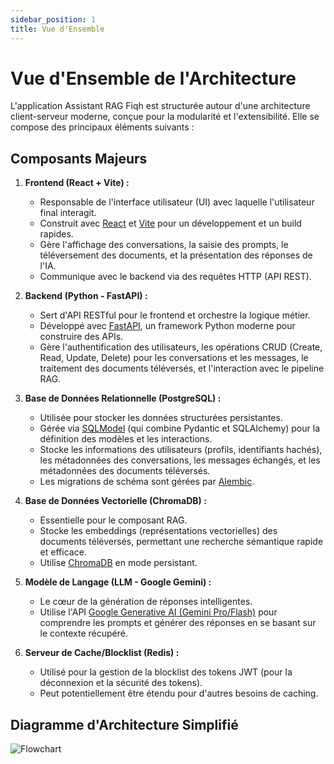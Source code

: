 ```yaml
---
sidebar_position: 1
title: Vue d'Ensemble
---
```


# Vue d'Ensemble de l'Architecture

L'application Assistant RAG Fiqh est structurée autour d'une architecture client-serveur moderne, conçue pour la modularité et l'extensibilité. Elle se compose des principaux éléments suivants :

## Composants Majeurs

1.  **Frontend (React + Vite) :**
    * Responsable de l'interface utilisateur (UI) avec laquelle l'utilisateur final interagit.
    * Construit avec [React](https://react.dev/) et [Vite](https://vitejs.dev/) pour un développement et un build rapides.
    * Gère l'affichage des conversations, la saisie des prompts, le téléversement des documents, et la présentation des réponses de l'IA.
    * Communique avec le backend via des requêtes HTTP (API REST).

2.  **Backend (Python - FastAPI) :**
    * Sert d'API RESTful pour le frontend et orchestre la logique métier.
    * Développé avec [FastAPI](https://fastapi.tiangolo.com/), un framework Python moderne pour construire des APIs.
    * Gère l'authentification des utilisateurs, les opérations CRUD (Create, Read, Update, Delete) pour les conversations et les messages, le traitement des documents téléversés, et l'interaction avec le pipeline RAG.

3.  **Base de Données Relationnelle (PostgreSQL) :**
    * Utilisée pour stocker les données structurées persistantes.
    * Gérée via [SQLModel](https://sqlmodel.tiangolo.com/) (qui combine Pydantic et SQLAlchemy) pour la définition des modèles et les interactions.
    * Stocke les informations des utilisateurs (profils, identifiants hachés), les métadonnées des conversations, les messages échangés, et les métadonnées des documents téléversés.
    * Les migrations de schéma sont gérées par [Alembic](https://alembic.sqlalchemy.org/).

4.  **Base de Données Vectorielle (ChromaDB) :**
    * Essentielle pour le composant RAG.
    * Stocke les embeddings (représentations vectorielles) des documents téléversés, permettant une recherche sémantique rapide et efficace.
    * Utilise [ChromaDB](https://www.trychroma.com/) en mode persistant.

5.  **Modèle de Langage (LLM - Google Gemini) :**
    * Le cœur de la génération de réponses intelligentes.
    * Utilise l'API [Google Generative AI (Gemini Pro/Flash)](https://ai.google.dev/) pour comprendre les prompts et générer des réponses en se basant sur le contexte récupéré.

6.  **Serveur de Cache/Blocklist (Redis) :**
    * Utilisé pour la gestion de la blocklist des tokens JWT (pour la déconnexion et la sécurité des tokens).
    * Peut potentiellement être étendu pour d'autres besoins de caching.

## Diagramme d'Architecture Simplifié

![Flowchart](/img/screenshot-diagram.png)